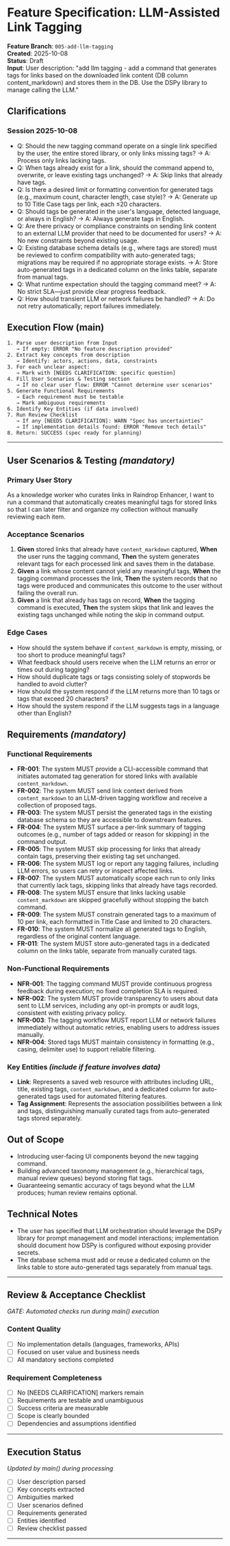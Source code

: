 # Feature Specification: LLM-Assisted Link Tagging

**Feature Branch**: `005-add-llm-tagging`  
**Created**: 2025-10-08  
**Status**: Draft  
**Input**: User description: "add llm tagging - add a command that generates tags for links based on the downloaded link content (DB column content_markdown) and stores them in the DB. Use the DSPy library to manage calling the LLM."

## Clarifications

### Session 2025-10-08
- Q: Should the new tagging command operate on a single link specified by the user, the entire stored library, or only links missing tags? → A: Process only links lacking tags.
- Q: When tags already exist for a link, should the command append to, overwrite, or leave existing tags unchanged? → A: Skip links that already have tags.
- Q: Is there a desired limit or formatting convention for generated tags (e.g., maximum count, character length, case style)? → A: Generate up to 10 Title Case tags per link, each ≤20 characters.
- Q: Should tags be generated in the user's language, detected language, or always in English? → A: Always generate tags in English.
- Q: Are there privacy or compliance constraints on sending link content to an external LLM provider that need to be documented for users? → A: No new constraints beyond existing usage.
- Q: Existing database schema details (e.g., where tags are stored) must be reviewed to confirm compatibility with auto-generated tags; migrations may be required if no appropriate storage exists. → A: Store auto-generated tags in a dedicated column on the links table, separate from manual tags.
- Q: What runtime expectation should the tagging command meet? → A: No strict SLA—just provide clear progress feedback.
- Q: How should transient LLM or network failures be handled? → A: Do not retry automatically; report failures immediately.

## Execution Flow (main)
```
1. Parse user description from Input
   → If empty: ERROR "No feature description provided"
2. Extract key concepts from description
   → Identify: actors, actions, data, constraints
3. For each unclear aspect:
   → Mark with [NEEDS CLARIFICATION: specific question]
4. Fill User Scenarios & Testing section
   → If no clear user flow: ERROR "Cannot determine user scenarios"
5. Generate Functional Requirements
   → Each requirement must be testable
   → Mark ambiguous requirements
6. Identify Key Entities (if data involved)
7. Run Review Checklist
   → If any [NEEDS CLARIFICATION]: WARN "Spec has uncertainties"
   → If implementation details found: ERROR "Remove tech details"
8. Return: SUCCESS (spec ready for planning)
```

---

## User Scenarios & Testing *(mandatory)*

### Primary User Story
As a knowledge worker who curates links in Raindrop Enhancer, I want to run a command that automatically creates meaningful tags for stored links so that I can later filter and organize my collection without manually reviewing each item.

### Acceptance Scenarios
1. **Given** stored links that already have `content_markdown` captured, **When** the user runs the tagging command, **Then** the system generates relevant tags for each processed link and saves them in the database.
2. **Given** a link whose content cannot yield any meaningful tags, **When** the tagging command processes the link, **Then** the system records that no tags were produced and communicates this outcome to the user without failing the overall run.
3. **Given** a link that already has tags on record, **When** the tagging command is executed, **Then** the system skips that link and leaves the existing tags unchanged while noting the skip in command output.

### Edge Cases
- How should the system behave if `content_markdown` is empty, missing, or too short to produce meaningful tags?
- What feedback should users receive when the LLM returns an error or times out during tagging?
- How should duplicate tags or tags consisting solely of stopwords be handled to avoid clutter?
- How should the system respond if the LLM returns more than 10 tags or tags that exceed 20 characters?
- How should the system respond if the LLM suggests tags in a language other than English?

## Requirements *(mandatory)*

### Functional Requirements
- **FR-001**: The system MUST provide a CLI-accessible command that initiates automated tag generation for stored links with available `content_markdown`.
- **FR-002**: The system MUST send link context derived from `content_markdown` to an LLM-driven tagging workflow and receive a collection of proposed tags.
- **FR-003**: The system MUST persist the generated tags in the existing database schema so they are accessible to downstream features.
- **FR-004**: The system MUST surface a per-link summary of tagging outcomes (e.g., number of tags added or reason for skipping) in the command output.
- **FR-005**: The system MUST skip processing for links that already contain tags, preserving their existing tag set unchanged.
- **FR-006**: The system MUST log or report any tagging failures, including LLM errors, so users can retry or inspect affected links.
- **FR-007**: The system MUST automatically scope each run to only links that currently lack tags, skipping links that already have tags recorded.
- **FR-008**: The system MUST ensure that links lacking usable `content_markdown` are skipped gracefully without stopping the batch command.
- **FR-009**: The system MUST constrain generated tags to a maximum of 10 per link, each formatted in Title Case and limited to 20 characters.
- **FR-010**: The system MUST normalize all generated tags to English, regardless of the original content language.
- **FR-011**: The system MUST store auto-generated tags in a dedicated column on the links table, separate from manually curated tags.

### Non-Functional Requirements
- **NFR-001**: The tagging command MUST provide continuous progress feedback during execution; no fixed completion SLA is required.
- **NFR-002**: The system MUST provide transparency to users about data sent to LLM services, including any opt-in prompts or audit logs, consistent with existing privacy policy.
- **NFR-003**: The tagging workflow MUST report LLM or network failures immediately without automatic retries, enabling users to address issues manually.
- **NFR-004**: Stored tags MUST maintain consistency in formatting (e.g., casing, delimiter use) to support reliable filtering.

### Key Entities *(include if feature involves data)*
- **Link**: Represents a saved web resource with attributes including URL, title, existing tags, `content_markdown`, and a dedicated column for auto-generated tags used for automated filtering features.
- **Tag Assignment**: Represents the association possibilities between a link and tags, distinguishing manually curated tags from auto-generated tags stored separately.

## Out of Scope
- Introducing user-facing UI components beyond the new tagging command.
- Building advanced taxonomy management (e.g., hierarchical tags, manual review queues) beyond storing flat tags.
- Guaranteeing semantic accuracy of tags beyond what the LLM produces; human review remains optional.

## Technical Notes
- The user has specified that LLM orchestration should leverage the DSPy library for prompt management and model interactions; implementation should document how DSPy is configured without exposing provider secrets.
- The database schema must add or reuse a dedicated column on the links table to store auto-generated tags separately from manual tags.

---

## Review & Acceptance Checklist
*GATE: Automated checks run during main() execution*

### Content Quality
- [ ] No implementation details (languages, frameworks, APIs)
- [ ] Focused on user value and business needs
- [ ] All mandatory sections completed

### Requirement Completeness
- [ ] No [NEEDS CLARIFICATION] markers remain
- [ ] Requirements are testable and unambiguous  
- [ ] Success criteria are measurable
- [ ] Scope is clearly bounded
- [ ] Dependencies and assumptions identified

---

## Execution Status
*Updated by main() during processing*

- [ ] User description parsed
- [ ] Key concepts extracted
- [ ] Ambiguities marked
- [ ] User scenarios defined
- [ ] Requirements generated
- [ ] Entities identified
- [ ] Review checklist passed

---
